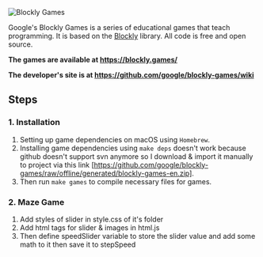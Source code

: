![Blockly Games](https://raw.githubusercontent.com/wiki/google/blockly-games/title.png)

Google's Blockly Games is a series of educational games that teach programming.
It is based on the [Blockly](https://developers.google.com/blockly/) library.
All code is free and open source.

**The games are available at https://blockly.games/**

**The developer's site is at https://github.com/google/blockly-games/wiki**

## Steps

### 1. Installation

1. Setting up game dependencies on macOS using `Homebrew`.
2. Installing game dependencies using `make deps` doesn't work because github doesn't support svn anymore so I download & import it manually to project via this link [https://github.com/google/blockly-games/raw/offline/generated/blockly-games-en.zip].
3. Then run `make games` to compile necessary files for games.

### 2. Maze Game

1. Add styles of slider in style.css of it's folder
2. Add html tags for slider & images in html.js
3. Then define speedSlider variable to store the slider value and add some math to it then save it to stepSpeed